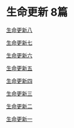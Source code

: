 # 生命更新    8篇

<a href="/node/18902">生命更新八</a>

<a href="/node/18901">生命更新七</a>

<a href="/node/18900">生命更新六</a>

<a href="/node/18899">生命更新五</a>

<a href="/node/18898">生命更新四</a>

<a href="/node/18897">生命更新三</a>

<a href="/node/18896">生命更新二</a>

<a href="/node/18895">生命更新一</a>